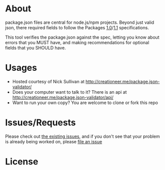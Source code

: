 # About
package.json files are central for node.js/npm projects. Beyond just valid json, there required fields to follow the Packages [1.0](http://wiki.commonjs.org/wiki/Packages/1.0)/[1.1](http://wiki.commonjs.org/wiki/Packages/1.0) specifications.

This tool verifies the package.json against the spec, letting you know about errors that you MUST have, and making recommendations for optional fields that you SHOULD have.

# Usages
* Hosted courtesy of Nick Sullivan at http://creationeer.me/package.json-validator/
* Does your computer want to talk to it? There is an api at http://creationeer.me/package.json-validator/api/
* Want to run your own copy? You are welcome to clone or fork this repo

# Issues/Requests
Please check out [the existing issues](https://github.com/pilotfish/pilotfish/issues), and if you don't see that your problem is already being worked on, please [file an issue](https://github.com/pilotfish/pilotfish/issues/new)

# License
